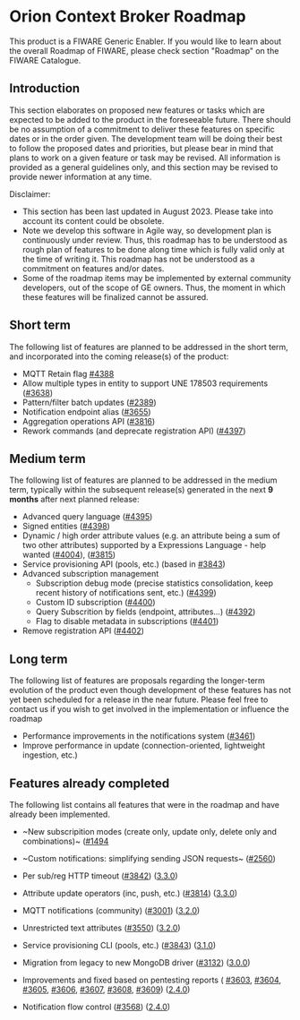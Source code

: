 # Orion Context Broker Roadmap

This product is a FIWARE Generic Enabler. If
you would like to learn about the overall Roadmap of FIWARE, please check
section "Roadmap" on the FIWARE Catalogue.

## Introduction

This section elaborates on proposed new features or tasks which are expected to
be added to the product in the foreseeable future. There should be no assumption
of a commitment to deliver these features on specific dates or in the order
given. The development team will be doing their best to follow the proposed
dates and priorities, but please bear in mind that plans to work on a given
feature or task may be revised. All information is provided as a general
guidelines only, and this section may be revised to provide newer information at
any time.

Disclaimer:

* This section has been last updated in August 2023. Please take into account its 
  content could be obsolete.
* Note we develop this software in Agile way, so development plan is continuously 
  under review. Thus, this roadmap has to be understood as rough plan of features 
  to be done along time which is fully valid only at the time of writing it. This
  roadmap has not be understood as a commitment on features and/or dates.
* Some of the roadmap items may be implemented by external community developers, 
  out of the scope of GE owners. Thus, the moment in which these features will be
  finalized cannot be assured.

## Short term

The following list of features are planned to be addressed in the short term,
and incorporated into the coming release(s) of the product:

- MQTT Retain flag [#4388](https://github.com/telefonicaid/fiware-orion/issues/4388)
- Allow multiple types in entity to support UNE 178503 requirements ([#3638](https://github.com/telefonicaid/fiware-orion/issues/3638))
- Pattern/filter batch updates ([#2389](https://github.com/telefonicaid/fiware-orion/issues/2389))
- Notification endpoint alias ([#3655](https://github.com/telefonicaid/fiware-orion/issues/3655))
- Aggregation operations API ([#3816](https://github.com/telefonicaid/fiware-orion/issues/3816))
- Rework commands (and deprecate registration API) ([#4397](https://github.com/telefonicaid/fiware-orion/issues/4397))


## Medium term

The following list of features are planned to be addressed in the medium term,
typically within the subsequent release(s) generated in the next **9 months**
after next planned release:

- Advanced query language ([#4395](https://github.com/telefonicaid/fiware-orion/issues/4395))
- Signed entities ([#4398](https://github.com/telefonicaid/fiware-orion/issues/4398))
- Dynamic / high order attribute values (e.g. an attribute being a sum of two other attributes)
 supported by a Expressions Language - help wanted 
([#4004](https://github.com/telefonicaid/fiware-orion/issues/4004)),
([#3815](https://github.com/telefonicaid/fiware-orion/issues/3815))
- Service provisioning API (pools, etc.) 
(based in [#3843](https://github.com/telefonicaid/fiware-orion/issues/3843))
- Advanced subscription management
   - Subscription debug mode (precise statistics consolidation, keep recent history of notifications sent, etc.) ([#4399](https://github.com/telefonicaid/fiware-orion/issues/4399))
   - Custom ID subscription ([#4400](https://github.com/telefonicaid/fiware-orion/issues/4400))
   - Query Subscrition by fields (endpoint, attributes...) ([#4392](https://github.com/telefonicaid/fiware-orion/issues/4392))
   - Flag to disable metadata in subscriptions ([#4401](https://github.com/telefonicaid/fiware-orion/issues/4401))
- Remove registration API ([#4402](https://github.com/telefonicaid/fiware-orion/pull/4402))

## Long term

The following list of features are proposals regarding the longer-term evolution
of the product even though development of these features has not yet been
scheduled for a release in the near future. Please feel free to contact us if
you wish to get involved in the implementation or influence the roadmap

- Performance improvements in the notifications system ([#3461](https://github.com/telefonicaid/fiware-orion/issues/3461))
- Improve performance in update (connection-oriented, lightweight ingestion, etc.)

## Features already completed

The following list contains all features that were in the roadmap and have already been implemented.

- ~New subscripition modes (create only, update only, delete only and combinations)~ ([#1494](https://github.com/telefonicaid/fiware-orion/issues/1494)
- ~Custom notifications: simplifying sending JSON requests~ ([#2560](https://github.com/telefonicaid/fiware-orion/issues/2560))


- Per sub/reg HTTP timeout ([#3842](https://github.com/telefonicaid/fiware-orion/issues/3842)) 
([3.3.0](https://github.com/telefonicaid/fiware-orion/releases/tag/3.3.0))
- Attribute update operators (inc, push, etc.) ([#3814](https://github.com/telefonicaid/fiware-orion/issues/3814))
([3.3.0](https://github.com/telefonicaid/fiware-orion/releases/tag/3.3.0))
- MQTT notifications (community) ([#3001](https://github.com/telefonicaid/fiware-orion/issues/3001)) 
([3.2.0](https://github.com/telefonicaid/fiware-orion/releases/tag/3.2.0))
- Unrestricted text attributes ([#3550](https://github.com/telefonicaid/fiware-orion/issues/3550)) 
([3.2.0](https://github.com/telefonicaid/fiware-orion/releases/tag/3.2.0))
- Service provisioning CLI (pools, etc.) ([#3843](https://github.com/telefonicaid/fiware-orion/issues/3843))
([3.1.0](https://github.com/telefonicaid/fiware-orion/releases/tag/3.1.0))
- Migration from legacy to new MongoDB driver ([#3132](https://github.com/telefonicaid/fiware-orion/issues/3132))
([3.0.0](https://github.com/telefonicaid/fiware-orion/releases/tag/3.0.0))
- Improvements and fixed based on pentesting reports (
[#3603](https://github.com/telefonicaid/fiware-orion/issues/3603),
[#3604](https://github.com/telefonicaid/fiware-orion/issues/3604),
[#3605](https://github.com/telefonicaid/fiware-orion/issues/3605),
[#3606](https://github.com/telefonicaid/fiware-orion/issues/3606),
[#3607](https://github.com/telefonicaid/fiware-orion/issues/3607),
[#3608](https://github.com/telefonicaid/fiware-orion/issues/3608),
[#3609](https://github.com/telefonicaid/fiware-orion/issues/3609))
([2.4.0](https://github.com/telefonicaid/fiware-orion/releases/tag/2.4.0))
- Notification flow control ([#3568](https://github.com/telefonicaid/fiware-orion/issues/3568))
([2.4.0](https://github.com/telefonicaid/fiware-orion/releases/tag/2.4.0))




